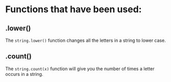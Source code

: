 # Functions that have been used:
## .lower()
The `string.lower()` function changes all the letters in a string to lower case.
## .count()
The `string.count(x)` function will give you the number of times a letter occurs in a string.